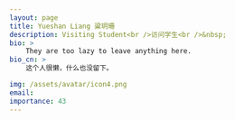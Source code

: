 ```yaml
---
layout: page
title: Yueshan Liang 粱玥珊
description: Visiting Student<br />访问学生<br />&nbsp;
bio: >
    They are too lazy to leave anything here.
bio_cn: >
    这个人很懒，什么也没留下。

img: /assets/avatar/icon4.png
email: 
importance: 43
---
```


